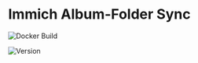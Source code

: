 # Immich Album-Folder Sync

![Docker Build](https://github.com/tobiaswaelde/immich-album-folder-sync/actions/workflows/test-build.yml/badge.svg)

![Version](https://img.shields.io/github/v/tag/tobiaswaelde/immich-album-folder-sync?label=version)